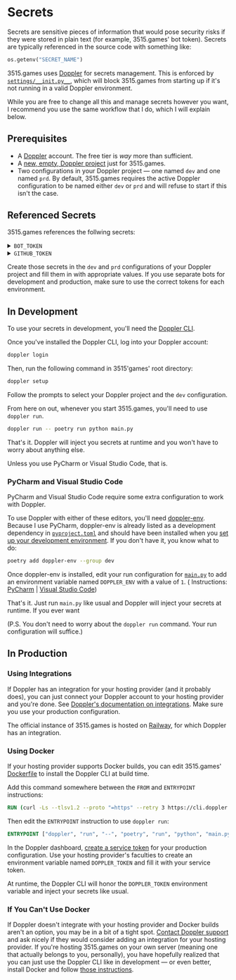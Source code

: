 # Secrets

Secrets are sensitive pieces of information that would pose security risks if they were stored in plain text
(for example, 3515.games' bot token). Secrets are typically referenced in the source code with something like:

```py
os.getenv("SECRET_NAME")
```

3515.games uses [Doppler](https://doppler.com) for secrets management. This is enforced by
[`settings/__init.py__`](../settings/__init__.py), which will block 3515.games from starting up if it's not running
in a valid Doppler environment.

While you are free to change all this and manage secrets however you want, I recommend you use the same workflow
that I do, which I will explain below.

## Prerequisites

- A [Doppler](https://dashboard.doppler.com/register) account. The free tier is *way* more than sufficient.
- A [new, empty, Doppler project](https://docs.doppler.com/docs/create-project) just for 3515.games.
- Two configurations in your Doppler project — one named `dev` and one
  named `prd`. By default, 3515.games requires the active Doppler configuration to be named either `dev` or `prd` and
  will refuse to start if this isn't the case.

## Referenced Secrets

3515.games references the follwing secrets:

<details>
    <summary><code>BOT_TOKEN</code></summary>
    <p>
        3515.games' bot token as provided by the Discord Developer Portal. Used to authenticate 3515.games to the 
        Discord API, which is a prerequsite to doing literally anything useful. I probably don't need to tell you
        that this should absolutely never ever be shared with anyone or checked into any kind of version control.
    </p>
</details>

<details>
    <summary><code>GITHUB_TOKEN</code></summary>
    <p>
        A <a href="https://docs.github.com/en/authentication/keeping-your-account-and-data-secure/creating-a-personal-access-token">GitHub personal access token</a>
        This token allows 3515.games to make authenticated requests to the GitHub API through your GitHub account.
        This is used for fetching information like release notes and repository URLs. This isn't <i>critical</i>, but
        failing to provide it will cause non-fatal errors wherever it's referenced.
    </p>
</details>

Create those secrets in the `dev` and `prd` configurations of your Doppler project and fill them in with appropriate
values. If you use separate bots for development and production, make sure to use the correct tokens for each
environment.

## In Development

To use your secrets in development, you'll need the [Doppler CLI](https://docs.doppler.com/docs/cli).

Once you've installed the Doppler CLI, log into your Doppler account:

```bash
doppler login
```

Then, run the following command in 3515'games' root directory:

```bash
doppler setup
```

Follow the prompts to select your Doppler project and the `dev` configuration.

From here on out, whenever you start 3515.games, you'll need to use `doppler run`.

```bash
doppler run -- poetry run python main.py
```

That's it. Doppler will inject you secrets at runtime and you won't have to worry about anything else.

Unless you use PyCharm or Visual Studio Code, that is.

### PyCharm and Visual Studio Code

PyCharm and Visual Studio Code require some extra configuration to work with Doppler.

To use Doppler with either of these editors, you'll need [doppler-env](https://pypi.org/project/doppler-env). Because
I use PyCharm, doppler-env is already listed as a development dependency in [`pyproject.toml`](../pyproject.toml) and
should have been installed when you [set up your development environment](getting-started.md). If you don't have it,
you know what to do:

```bash
poetry add doppler-env --group dev
```

Once doppler-env is installed, edit your run configuration for [`main.py`](../main.py) to add an environment variable
named `DOPPLER_ENV` with a value of `1`. (
Instructions: [PyCharm](https://www.jetbrains.com/help/pycharm/run-debug-configuration.html) | [Visual Studio Code](https://code.visualstudio.com/docs/editor/debugging#_launch-configurations))

That's it. Just run `main.py` like usual and Doppler will inject your secrets at runtime. If you ever want

(P.S. You don't need to worry about the `doppler run` command. Your run configuration will suffice.)

## In Production

### Using Integrations

If Doppler has an integration for your hosting provider (and it probably does), you can just connect your Doppler
account to your hosting provider and you're done.
See [Doppler's documentation on integrations](https://docs.doppler.com/docs/integrations). Make sure you use your
production configuration.

The official instance of 3515.games is hosted on [Railway](https://railway.app), for which Doppler has an integration.

### Using Docker

If your hosting provider supports Docker builds, you can edit 3515.games' [Dockerfile](../Dockerfile) to install
the Doppler CLI at build time.

Add this command somewhere between the `FROM` and `ENTRYPOINT` instructions:

```dockerfile
RUN (curl -Ls --tlsv1.2 --proto "=https" --retry 3 https://cli.doppler.com/install.sh || wget -t 3 -qO- https://cli.doppler.com/install.sh) | sh
```

Then edit the `ENTRYPOINT` instruction to use `doppler run`:

```dockerfile
ENTRYPOINT ["doppler", "run", "--", "poetry", "run", "python", "main.py"]
```

In the Doppler dashboard, [create a service token](https://docs.doppler.com/docs/service-tokens) for your production
configuration. Use your hosting provider's faculties to create an environment variable named `DOPPLER_TOKEN` and fill
it with your service token.

At runtime, the Doppler CLI will honor the `DOPPLER_TOKEN` environment variable and inject your secrets like usual.

### If You Can't Use Docker

If Doppler doesn't integrate with your hosting provider and Docker builds aren't an option, you may be in a bit of a
tight spot. [Contact Doppler support](mailto:support@doppler.com) and ask nicely if they would consider adding an 
integration for your hosting provider. If you're hosting 3515.games on your own server (meaning one that actually 
belongs to you, personally), you have hopefully realized that you can just use the Doppler CLI like in 
development — or even better, install Docker and follow [those instructions](#using-docker).
